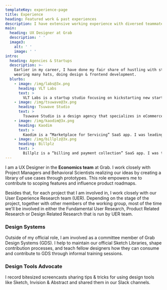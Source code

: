 ```yaml
---
templateKey: experience-page
title: Experience
heading: Featured work & past experiences
description: I have extensive working experience with diversed teammates in recent years, and worked with multiple startups & agencies for almost 6 years in the past.
main:
  heading: UX Designer at Grab
  description: ' '
  image3:
    alt: ' '
    image: ' '
intro:
  heading: Agencies & Startups
  description: >-
    Earlier in my career, I have done my fair share of hustling with startups
    wearing many hats, doing design & frontend development.
  blurbs:
    - image: /img/labs@3x.png
      heading: VLT Labs
      text: >
        VLT Labs is a startup studio focusing on kickstarting new startups in South East Asia region.
    - image: /img/tsuwave@3x.png
      heading: Tsuwave Studio
      text: >
        Tsuwave Studio is a design agency that specializes in eCommerce custom design & development on Shopify platform and WordPress custom design & frontend development.
    - image: /img/kaodim@3x.png
      heading: Kaodim
      text: >
        Kaodim is a “Marketplace for Servicing” SaaS app. I was leading a team of designers (of two haha) and was responsible for the web app design, and customer & vendor mobile apps (both iOS and Android).
    - image: /img/billplz@3x.png
      heading: Billplz
      text: >
        Billplz is a “billing and payment collection” SaaS app. I was the only designer and was responsible for the customer-facing and internal tools web app design.
---
```

I am a UX Designer in the **Economics team** at Grab. I work closely with Project Managers and Behavioral Scientists realizing our ideas by creating a library of use cases through prototypes. This role empowers me to contribute to scoping features and influence product roadmaps.

Besides that, for each project that I am involved in, I work closely with our User Experience Research team (UER). Depending on the stage of the project, together with other members of the working group, most of the time we'll be involved in either the Fundamental User Research, Product Related Research or Design Related Research that is run by UER team.

<h3 class="f4 mt4 mb2 fw6 lh-solid">Design Systems</h3>
Outside of my official role, I am involved as a committee member of Grab Design Systems (GDS). I help to maintain our official Sketch Libraries, shape contribution processes, and teach fellow designers how they can consume and contribute to GDS through informal training sessions.

<h3 class="f4 mt4 mb2 fw6 lh-solid">Design Tools Advocate</h3>
I record bitesized screencasts sharing tips & tricks for using design tools like Sketch, Invision & Abstract and shared them in our Slack channels.